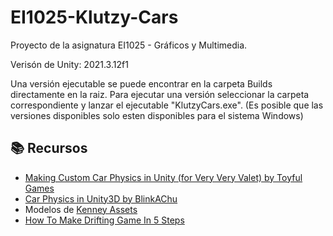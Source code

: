 # EI1025-Klutzy-Cars
Proyecto de la asignatura EI1025 - Gráficos y Multimedia.

Verisón de Unity: 2021.3.12f1

Una versión ejecutable se puede encontrar en la carpeta Builds directamente en la raiz. Para ejecutar una versión seleccionar la carpeta correspondiente y lanzar el ejecutable "KlutzyCars.exe". (Es posible que las versiones disponibles solo esten disponibles para el sistema Windows)

## :books: Recursos
* [Making Custom Car Physics in Unity (for Very Very Valet) by Toyful Games](https://www.youtube.com/watch?v=CdPYlj5uZeI)
* [Car Physics in Unity3D by BlinkAChu](https://www.youtube.com/playlist?list=PLcbsEpz1iFyjjddSqLxnnGSJthfCcmsav)
* Modelos de [Kenney Assets](https://www.kenney.nl/assets)
* [How To Make Drifting Game In 5 Steps](https://www.youtube.com/watch?v=BSybcKPQCnc)